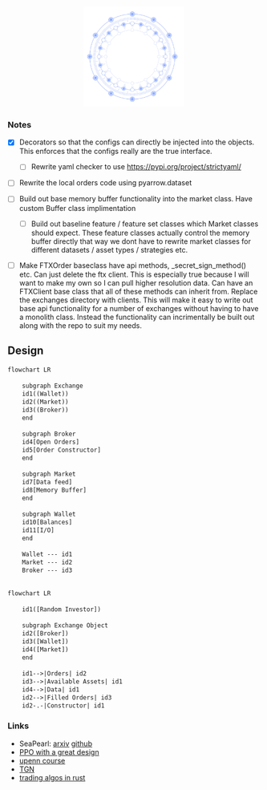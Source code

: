 <p align="center">
  <img width="200" height="200" src="https://github.com/magi-1/lattice/blob/main/images/logo.png">
</p>


### Notes

- [X] Decorators so that the configs can directly be injected into the objects. This enforces that the configs really are the true interface.
   - [ ] Rewrite yaml checker to use https://pypi.org/project/strictyaml/
- [ ] Rewrite the local orders code using pyarrow.dataset
- [ ] Build out base memory buffer functionality into the market class. Have custom Buffer class implimentation
  - [ ] Build out baseline feature / feature set classes which Market classes should expect. These feature classes actually control the memory buffer directly that way we dont have to rewrite market classes for different datasets / asset types / strategies etc. 
- [ ] Make FTXOrder baseclass have api methods, _secret_sign_method() etc. Can just delete the ftx client. This is especially true because I will want to make my own so I can pull higher resolution data. Can have an FTXClient base class that all of these methods can inherit from. Replace the exchanges directory with clients. This will make it easy to write out base api functionality for a number of exchanges without having to have a monolith class. Instead the functionality can incrimentally be built out along with the repo to suit my needs. 



## Design

```mermaid
flowchart LR

    subgraph Exchange
    id1((Wallet))
    id2((Market))
    id3((Broker))
    end

    subgraph Broker
    id4[Open Orders]
    id5[Order Constructor]
    end
    
    subgraph Market
    id7[Data feed]
    id8[Memory Buffer]
    end

    subgraph Wallet
    id10[Balances]
    id11[I/O]
    end
    
    Wallet --- id1
    Market --- id2
    Broker --- id3
```

```mermaid

flowchart LR

    id1([Random Investor])

    subgraph Exchange Object
    id2([Broker])
    id3([Wallet])
    id4([Market])
    end

    id1-->|Orders| id2
    id3-->|Available Assets| id1
    id4-->|Data| id1
    id2-->|Filled Orders| id3
    id2-.-|Constructor| id1
````

### Links

- SeaPearl: [arxiv](https://arxiv.org/pdf/2102.09193v1.pdf) [github](https://github.com/corail-research/SeaPearl.jl)
- [PPO with a great design](https://github.com/google/flax/tree/main/examples/ppo/)
- [upenn course](https://gnn.seas.upenn.edu/wp-content/uploads/2020/11/lecture_11_handout.pdf)
- [TGN](https://arxiv.org/pdf/2006.10637.pdf)
- [trading algos in rust](https://github.com/fabianboesiger)
